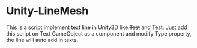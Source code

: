 # Unity-LineMesh
This is a script implement text line in Unity3D like:~~Test~~ and <u>Test</u>.
Just add this script on Text GameObject as a component and modify Type property, the line will auto add in
texts.
